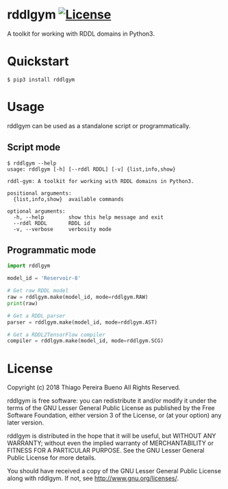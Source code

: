 # rddlgym [![License](https://img.shields.io/aur/license/yaourt.svg)](https://github.com/thiagopbueno/rddlgym/blob/master/LICENSE)


A toolkit for working with RDDL domains in Python3.

# Quickstart

```text
$ pip3 install rddlgym
```

# Usage

rddlgym can be used as a standalone script or programmatically.


## Script mode

```text
$ rddlgym --help
usage: rddlgym [-h] [--rddl RDDL] [-v] {list,info,show}

rddl-gym: A toolkit for working with RDDL domains in Python3.

positional arguments:
  {list,info,show}  available commands

optional arguments:
  -h, --help        show this help message and exit
  --rddl RDDL       RDDL id
  -v, --verbose     verbosity mode
```


## Programmatic mode

```python
import rddlgym

model_id = 'Reservoir-8'

# Get raw RDDL model
raw = rddlgym.make(model_id, mode=rddlgym.RAW)
print(raw)

# Get a RDDL parser
parser = rddlgym.make(model_id, mode=rddlgym.AST)

# Get a RDDL2TensorFlow compiler
compiler = rddlgym.make(model_id, mode=rddlgym.SCG)
```


# License

Copyright (c) 2018 Thiago Pereira Bueno All Rights Reserved.

rddlgym is free software: you can redistribute it and/or modify it
under the terms of the GNU Lesser General Public License as published by
the Free Software Foundation, either version 3 of the License, or (at
your option) any later version.

rddlgym is distributed in the hope that it will be useful, but
WITHOUT ANY WARRANTY; without even the implied warranty of
MERCHANTABILITY or FITNESS FOR A PARTICULAR PURPOSE. See the GNU Lesser
General Public License for more details.

You should have received a copy of the GNU Lesser General Public License
along with rddlgym. If not, see http://www.gnu.org/licenses/.
